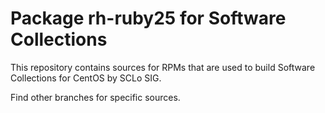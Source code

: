 # Package rh-ruby25 for Software Collections

This repository contains sources for RPMs that are used
to build Software Collections for CentOS by SCLo SIG.

Find other branches for specific sources.

